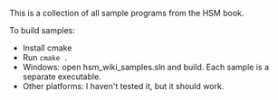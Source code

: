 This is a collection of all sample programs from the HSM book.

To build samples:

- Install cmake
- Run ```cmake .```
- Windows: open hsm_wiki_samples.sln and build. Each sample is a separate executable.
- Other platforms: I haven't tested it, but it should work.
